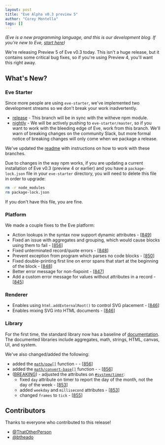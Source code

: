 ```yaml
---
layout: post
title: "Eve Alpha v0.3 preview 5"
author: "Corey Montella"
tags: []
---
```


_(Eve is a new programming language, and this is our development blog. If you’re new to Eve, [start here](http://witheve.com))_

We're releasing Preview 5 of Eve v0.3 today. This isn't a huge release, but it contains some critical bug fixes, so if you're using Preview 4, you'll want this right away.

## What's New?

### Eve Starter

Since more people are using `eve-starter`, we've implemented two development streams so we don't break your work inadvertently.

- [release](https://github.com/witheve/eve-starter/tree/release) - This branch will be in sync with the witheve npm module.
- [nightly](https://github.com/witheve/eve-starter) - We will be actively pushing to `eve-starter/master`, so if you want to work with the bleeding edge of Eve, work from this branch. We'll warn of breaking changes on the community Slack, but more formal notice of breaking changes will only come when we package a release.

We've updated the [readme](https://github.com/witheve/eve-starter) with instructions on how to work with these branches.

Due to changes in the way npm works, if you are updating a current installation of Eve v0.3 (preview 4 or earlier) and you have a `package-lock.json` file in your `eve-starter` directory, you will need to delete this file in order to upgrade:

```sh
rm -r node_modules
rm package-lock.json
```

If you don't have this file, you are fine.

### Platform

We made a couple fixes to the Eve platform:

- Action lookups in the syntax now support dynamic attributes - [[849](https://github.com/witheve/Eve/pull/846)]
- Fixed an issue with aggregates and grouping, which would cause blocks using them to fail - [[856](https://github.com/witheve/Eve/pull/856)]
- Fixed unterminated record/quote errors - [[848](https://github.com/witheve/Eve/pull/848)]
- Prevent exception from program which parses no code blocks - [[850](https://github.com/witheve/Eve/pull/850)]
- Fixed double-printing first line on error spans that start at the beginning of the block - [[848](https://github.com/witheve/Eve/pull/848)]
- Better error message for non-fixpoint - [[847](https://github.com/witheve/Eve/pull/847)]
- Add a custom error message for values without attributes in a record - [[845](https://github.com/witheve/Eve/pull/845)]

### Renderer

- Enables using `html.addExternalRoot()` to control SVG placement - [[846](https://github.com/witheve/Eve/pull/846)]
- Enables mixing SVG into HTML documents - [[846](https://github.com/witheve/Eve/pull/846)]

### Library

For the first time, the standard library now has a baseline of [documentation](http://docs.witheve.com/v0.3/handbook/libraries/stdlib/). The documented libraries include aggregates, math, strings, HTML, canvas, UI, and system.

We've also changed/added the following:

- added the [`math/pow[]`](https://github.com/witheve/Eve/blob/master/src/runtime/stdlib.ts#L191) function -  - [[856](https://github.com/witheve/Eve/pull/856)]
- added the [`math/convert-base[]`](https://github.com/witheve/Eve/blob/master/src/runtime/stdlib.ts#L211) function -  - [[856](https://github.com/witheve/Eve/pull/856)]
- ([BREAKING](https://groups.google.com/forum/#!topic/eve-talk/SF_ittD0nU8)) - adjusted the attributes on [`#system/timer`](http://docs-next.witheve.com/v0.3/handbook/libraries/stdlib/#system):
    - fixed `day` attribute on timer to report the day of the month, not the day of the week - [[853](https://github.com/witheve/Eve/pull/853)]
    - added `weekday` and `millisecond` attributes - [[853](https://github.com/witheve/Eve/pull/853)]
    - changed `frames` to `tick` - [[855](https://github.com/witheve/Eve/pull/855)]

## Contributors

Thanks to everyone who contributed to this release!

- [@ThatOtherPerson](https://github.com/ThatOtherPerson)
- [@btheado](https://github.com/btheado)

